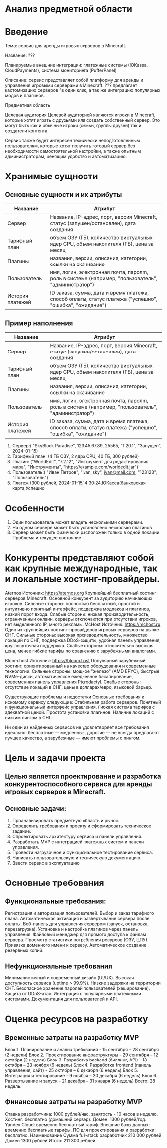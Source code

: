 
# Анализ предметной области

# Введение
 
Тема: сервис для аренды игровых серверов в Minecraft.

Название: ???

Планируемые внешние интеграции: платежные системы (ЮKassa, CloudPayments), система мониторинга (PufferPanel)

Описание: сервис представляет собой платформу для аренды и управления игровыми серверами в Minecraft. ??? предлагает кастомизацию серверов "в один клик, а так же интеграцию популярных модов и плагинов.

Предметная область

Целевая аудитория
Целевой аудиторией являются игроки в Minecraft, которые хотят играть с друзьями или создать собственный сервер. Это могут быть как и обычные игроки (семьи, группы друзей) так и создатели контента.

Сервис также будет интересен технически неподготовленным пользователям, которые хотят получить готовый сервер без необходимости самостоятельной настройки, а также опытным администраторам, ценящим удобство и автоматизацию.

# Хранимые сущности

## Основные сущности и их атрибуты

| Название         | Атрибут                                                                                                 |
| ---------------- | ------------------------------------------------------------------------------------------------------- |
| Сервер           | Название, IP-адрес, порт, версия Minecraft, статус (запущен/остановлен), дата создания                  |
| Тарифный план    | объем ОЗУ (ГБ), количество виртуальных ядер CPU, объем накопителя (ГБ), цена за месяц                   |
| Плагины          | названия, версии, описания, категории, ссылки на скачивание                                             |
| Пользователь     | имя, логин, электронная почта, паролm, роль в системе (например, "пользователь", "администратор")       |
| История платежей | ID заказа, сумма, дата и время платежа, способ оплаты, статус платежа ("успешно", "ошибка", "ожидание") |

## Пример наполнения

| Название         | Атрибут                                                                                                 |
| ---------------- | ------------------------------------------------------------------------------------------------------- |
| Сервер           | Название, IP-адрес, порт, версия Minecraft, статус (запущен/остановлен), дата создания                  |
| Тарифный план    | объем ОЗУ (ГБ), количество виртуальных ядер CPU, объем накопителя (ГБ), цена за месяц                   |
| Плагины          | названия, версии, описания, категории, ссылки на скачивание                                             |
| Пользователь     | имя, логин, электронная почта, паролm, роль в системе (например, "пользователь", "администратор")       |
| История платежей | ID заказа, сумма, дата и время платежа, способ оплаты, статус платежа ("успешно", "ошибка", "ожидание") |

1.   Сервер:( "SkyBlock Paradise", 123.45.67.89, 25565, "1.20.1", "Запущен",  2024-01-15)
2.   Тарифный план: (4 ГБ ОЗУ, 2 ядра CPU, 40 ГБ, 300 рублей)
3.  Плагин: ("WorldEdit", "7.2.12", "Инструмент для редактирования мира", "Инструменты", "https://example.com/worldedit.jar")`
4.  Пользователь:( "Иван Петров", "ivan_sky", ivan@mail.com,  "123123", "Пользователь")`
5.   Платеж (300 рублей, 2024-01-15,14:30:24,ЮКасса(банковская карта,Успешно


# Особенности
1.	Один пользователь может владеть несколькими серверами.
2.	На одном сервере может быть установлено несколько плагинов
3. Сервер может быть физически расположен только в одной локации.
Проблема и текущее состояние

# Конкуренты представляют собой как крупные международные, так и локальные хостинг-провайдеры.

Aternos
Источник: https://aternos.org
Крупнейший бесплатный хостинг серверов Minecraft. Основной конкурент за аудиторию начинающих игроков.
 Сильные стороны: полностью бесплатный, простой и интуитивно понятный интерфейс, поддержка модпаков и плагинов, низкий порог входа.
 Слабые стороны: низкая производительность, ограниченный онлайн, серверы отключаются при отсутствии игроков, нет выделенного IP, много рекламы.
McHost
Источник: https://mchost.ru
Один из крупнейших хостинг-провайдеров игровых серверов на рынке СНГ.
 Сильные стороны: высокая производительность, множество локаций по СНГ, поддержка DDoS-защиты, удобная панель управления, круглосуточная поддержка.
 Слабые стороны: относительно высокая цена, менее гибкие тарифы по сравнению с зарубежными аналогами.

Bloom.host
Источник: https://bloom.host
Популярный зарубежный хостинг, ориентированный на качество оборудования и современные технологии.
Сильные стороны: мощное "железо" (AMD EPYC), быстрые NVMe-диски, автоматическое ежедневное бэкапирование, современная панель управления Pterodactyl.
Слабые стороны: отсутствие локаций в СНГ, цены в долларах/евро, языковой барьер.

Существующие проблемы и недостатки
Основные требования к искомому сервису следующие:
Стабильная работа серверов.
Понятный и функциональный интерфейс управления.
Гибкая система тарифов с адекватной ценой.
Простота установки плагинов.
Наличие локаций с низким пингом в СНГ.

Ни один из найденных сервисов не удовлетворяет все требования идеально: бесплатные — медленные, дорогие — не всегда предлагают лучшее качество, а зарубежные — имеют проблемы с пингом.

# Цель и задачи проекта

## Целью является проектирование и разработка конкурентоспособного сервиса для аренды игровых серверов в Minecraft.

## Основные задачи:
1.  Проанализировать предметную область и рынок.
2.  Определить требования к проекту и сформировать техническое задание.
3.  Спроектировать архитектуру сервиса и панели управления.
4.  Разработать MVP с интеграцией платежных систем и панели управления.
5.  Провести нагрузочное и функциональное тестирование сервиса.
6.  Написать пользовательскую и техническую документацию.
7.  Ввести сервис в эксплуатацию

# Основные требования

## Функциональные требования:
  Регистрация и авторизация пользователей.
  Выбор и заказ тарифного плана.
  Автоматическая активация и развертывание сервера после оплаты.
  Веб-панель для управления сервером (запуск, остановка, перезагрузка).
  Установка и настройка плагинов через панель управления.
  Файловый менеджер для прямого доступа к файлам сервера.
  Просмотр статистики потребления ресурсов (ОЗУ, ЦПУ)
  Привязка доменного имени к серверу.
  Автоматическое создание резервных копий.

## Нефункциональные требования
  Минималистичный и современный дизайн (UI/UX).
  Высокая доступность сервиса (uptime > 99.9%).
  Низкие задержки на территории СНГ.
  Безопасное хранение паролей пользователей (хеширование).
  Защита от DDoS-атак.
  Интеграция с популярными платежными системами.
  Документация для пользователей и API.

# Оценка ресурсов на разработку

## Временные затраты на разработку MVP
 Блок 1. Планирование и анализ требований - 15 сентября – 28 сентября (2 недели)
Блок 2. Проектирование инфраструктуры - 29 сентября – 12 октября (2 недели)
Блок 3. Разработка backend (биллинг, API) - 13 октября – 23 ноября (6 недель)
Блок 4. Разработка frontend (панель управления, сайт) - 25 октября – 6 декабря (6 недель)
Блок 5. Интеграция и тестирование - 9 ноября – 20 декабря (6 недель)
Блок 6. Развертывание и запуск - 21 декабря – 31 января (6 недель)
Всего: 28 недель.

## Финансовые затраты на разработку MVP
Ставка разработчика: 1000 рублей/час, занятость - 10 часов в неделю.
Хостинг: бесплатно (домашний сервер).
Домен: 1300 рублей/год.
Yandex Cloud: временно бесплатный тариф.
Внешние базы данных: временно бесплатные тарифы.
ПО для проектирования и разработки: бесплатно.
Наименование	Сумма
full-stack разработчик	210 000 рублей
Домен	1300 рублей
Итого: 211 300 рублей.
